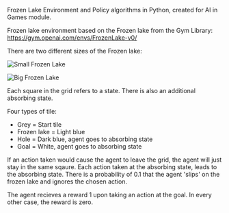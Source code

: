 Frozen Lake Environment and Policy algorithms in Python, created for AI in Games module.

Frozen lake environment based on the Frozen lake from the Gym Library: https://gym.openai.com/envs/FrozenLake-v0/

There are two different sizes of the Frozen lake:

![Small Frozen Lake](https://user-images.githubusercontent.com/60785645/105031167-d0add680-5a4c-11eb-9ba0-fc73968f1259.png)

![Big Frozen Lake](https://user-images.githubusercontent.com/60785645/105031109-b96ee900-5a4c-11eb-89ee-410c22a8fdc5.png)

Each square in the grid refers to a state. There is also an additional absorbing state.

Four types of tile:
- Grey = Start tile
- Frozen lake = Light blue
- Hole = Dark blue, agent goes to absorbing state
- Goal = White, agent goes to absorbing state

If an action taken would cause the agent to leave the grid, the agent will just stay in the same sqaure.
Each action taken at the absorbing state, leads to the absorbing state.
There is a probability of 0.1 that the agent 'slips' on the frozen lake and ignores the chosen action.

The agent recieves a reward 1 upon taking an action at the goal. In every other case, the reward is zero.
